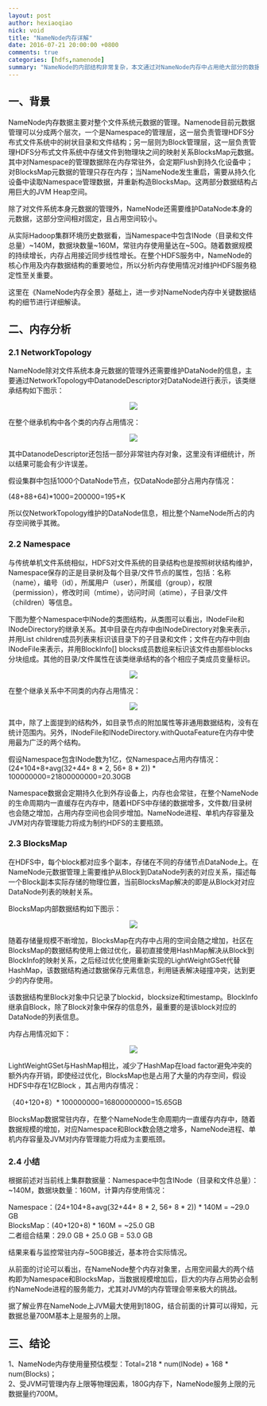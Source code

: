 ```yaml
---
layout: post
author: hexiaoqiao
nick: void
title: "NameNode内存详解"
date: 2016-07-21 20:00:00 +0800
comments: true
categories: [hdfs,namenode]
summary: "NameNode的内部结构非常复杂，本文通过对NameNode内存中占用绝大部分的数据结构详细分析，说明NameNode内存使用细节。"
---
```


## 一、背景

NameNode内存数据主要对整个文件系统元数据的管理。Namenode目前元数据管理可以分成两个层次，一个是Namespace的管理层，这一层负责管理HDFS分布式文件系统中的树状目录和文件结构；另一层则为Block管理层，这一层负责管理HDFS分布式文件系统中存储文件到物理块之间的映射关系BlocksMap元数据。其中对Namespace的管理数据除在内存常驻外，会定期Flush到持久化设备中；对BlocksMap元数据的管理只存在内存；当NameNode发生重启，需要从持久化设备中读取Namespace管理数据，并重新构造BlocksMap。这两部分数据结构占用巨大的JVM Heap空间。  

除了对文件系统本身元数据的管理外，NameNode还需要维护DataNode本身的元数据，这部分空间相对固定，且占用空间较小。  

从实际Hadoop集群环境历史数据看，当Namespace中包含INode（目录和文件总量）~140M，数据块数量~160M，常驻内存使用量达在~50G。随着数据规模的持续增长，内存占用接近同步线性增长。在整个HDFS服务中，NameNode的核心作用及内存数据结构的重要地位，所以分析内存使用情况对维护HDFS服务稳定性至关重要。  

这里在《NameNode内存全景》基础上，进一步对NameNode内存中关键数据结构的细节进行详细解读。  

## 二、内存分析

### 2.1 NetworkTopology
NameNode除对文件系统本身元数据的管理外还需要维护DataNode的信息，主要通过NetworkTopology中DatanodeDescriptor对DataNode进行表示，该类继承结构如下图示：
<div class=“pic” align="center" padding=“0”>
<img src="/images/memory/mem-1.png" align="center"><br />
</div>

在整个继承机构中各个类的内存占用情况：
<div class=“pic” align="center" padding=“0”>
<img src="/images/memory/mem-2.png" align="center"><br />
</div>

其中DatanodeDescriptor还包括一部分非常驻内存对象，这里没有详细统计，所以结果可能会有少许误差。

假设集群中包括1000个DataNode节点，仅DataNode部分占用内存情况：  

(48+88+64)*1000=200000=195+K  

所以仅NetworkTopology维护的DataNode信息，相比整个NameNode所占的内存空间微乎其微。

### 2.2 Namespace

与传统单机文件系统相似，HDFS对文件系统的目录结构也是按照树状结构维护，Namespace保存的正是目录树及每个目录/文件节点的属性，包括：名称（name），编号（id），所属用户（user），所属组（group），权限（permission），修改时间（mtime），访问时间（atime），子目录/文件（children）等信息。  

下图为整个Namespace中INode的类图结构，从类图可以看出，INodeFile和INodeDirectory的继承关系。其中目录在内存中由INodeDirectory对象来表示，并用List<INode> children成员列表来标识该目录下的子目录和文件；文件在内存中则由INodeFile来表示，并用BlockInfo[] blocks成员数组来标识该文件由那些blocks分块组成。其他的目录/文件属性在该类继承结构的各个相应子类成员变量标识。
<div class=“pic” align="center" padding=“0”>
<img src="/images/memory/mem-3.png" align="center"><br />
</div>

在整个继承关系中不同类的内存占用情况：
<div class=“pic” align="center" padding=“0”>
<img src="/images/memory/mem-4.png" align="center"><br />
</div>

其中，除了上面提到的结构外，如目录节点的附加属性等非通用数据结构，没有在统计范围内。另外，INodeFile和INodeDirectory.withQuotaFeature在内存中使用最为广泛的两个结构。

假设Namespace包含INode数为1亿，仅Namespace占用内存情况：  
(24+104+8+avg(32+44+ 8 * 2, 56+ 8 * 2)) * 100000000=21800000000=20.30GB

Namespace数据会定期持久化到外存设备上，内存也会常驻，在整个NameNode的生命周期内一直缓存在内存中，随着HDFS中存储的数据增多，文件数/目录树也会随之增加，占用内存空间也会同步增加。NameNode进程、单机内存容量及JVM对内存管理能力将成为制约HDFS的主要瓶颈。

### 2.3 BlocksMap

在HDFS中，每个block都对应多个副本，存储在不同的存储节点DataNode上。在NameNode元数据管理上需要维护从Block到DataNode列表的对应关系，描述每一个Block副本实际存储的物理位置，当前BlocksMap解决的即是从Block对对应DataNode列表的映射关系。

BlocksMap内部数据结构如下图示：
<div class=“pic” align="center" padding=“0”>
<img src="/images/memory/mem-5.png" align="center"><br />
</div>

随着存储量规模不断增加，BlocksMap在内存中占用的空间会随之增加，社区在BlocksMap的数据结构使用上做过优化，最初直接使用HashMap解决从Block到BlockInfo的映射关系，之后经过优化使用重新实现的LightWeightGSet代替HashMap，该数据结构通过数据保存元素信息，利用链表解决碰撞冲突，达到更少的内存使用。

该数据结构里Block对象中只记录了blockid，blocksize和timestamp。BlockInfo继承自Block，除了Block对象中保存的信息外，最重要的是该block对应的DataNode的列表信息。

内存占用情况如下：
<div class=“pic” align="center" padding=“0”>
<img src="/images/memory/mem-6.png" align="center"><br />
</div>

LightWeightGSet与HashMap相比，减少了HashMap在load factor避免冲突的额外内存开销，即使经过优化，BlocksMap也是占用了大量的内存空间，假设HDFS中存在1亿Block ，其占用内存情况：  

（40+120+8）* 100000000=16800000000=15.65GB  

BlocksMap数据常驻内存，在整个NameNode生命周期内一直缓存内存中，随着数据规模的增加，对应Namespace和Block数会随之增多，NameNode进程、单机内存容量及JVM对内存管理能力将成为主要瓶颈。

### 2.4 小结
根据前述对当前线上集群数据量：Namespace中包含INode（目录和文件总量）：~140M，数据块数量：160M，计算内存使用情况：  

Namespace：(24+104+8+avg(32+44+ 8 * 2, 56+ 8 * 2)) * 140M = ~29.0 GB  
BlocksMap：(40+120+8) * 160M = ~25.0 GB  
二者组合结果：29.0 GB + 25.0 GB = 53.0 GB  

结果来看与监控常驻内存~50GB接近，基本符合实际情况。  

从前面的讨论可以看出，在NameNode整个内存对象里，占用空间最大的两个结构即为Namespace和BlocksMap，当数据规模增加后，巨大的内存占用势必会制约NameNode进程的服务能力，尤其对JVM的内存管理会带来极大的挑战。  

据了解业界在NameNode上JVM最大使用到180G，结合前面的计算可以得知，元数据总量700M基本上是服务的上限。

## 三、结论

1、NameNode内存使用量预估模型：Total=218 * num(INode) + 168 * num(Blocks)；  
2、受JVM可管理内存上限等物理因素，180G内存下，NameNode服务上限的元数据量约700M。